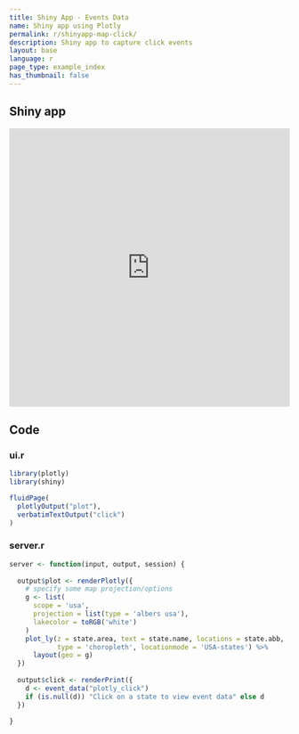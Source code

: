 ```yaml
---
title: Shiny App - Events Data
name: Shiny app using Plotly
permalink: r/shinyapp-map-click/
description: Shiny app to capture click events
layout: base
language: r
page_type: example_index
has_thumbnail: false
---
```

## Shiny app

<iframe src="https://plotly.shinyapps.io/Map-Click/" width="100%" height= "500" scrolling="no" seamless="seamless" style="border: none"></iframe>

## Code
### ui.r
```r
library(plotly)
library(shiny)

fluidPage(
  plotlyOutput("plot"),
  verbatimTextOutput("click")
)
```

### server.r
```r
server <- function(input, output, session) {
  
  output$plot <- renderPlotly({
    # specify some map projection/options
    g <- list(
      scope = 'usa',
      projection = list(type = 'albers usa'),
      lakecolor = toRGB('white')
    )
    plot_ly(z = state.area, text = state.name, locations = state.abb,
            type = 'choropleth', locationmode = 'USA-states') %>%
      layout(geo = g)
  })
  
  output$click <- renderPrint({
    d <- event_data("plotly_click")
    if (is.null(d)) "Click on a state to view event data" else d
  })
  
}
```